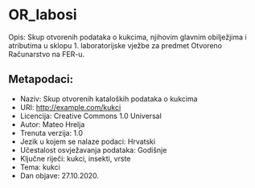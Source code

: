 # OR_labosi
Opis: Skup otvorenih podataka o kukcima, njihovim glavnim obilježjima i atributima u sklopu 1. laboratorijske vježbe za predmet Otvoreno Računarstvo na FER-u.

## Metapodaci:
* Naziv: Skup otvorenih kataloških podataka o kukcima 
* URI: http://example.com/kukci
* Licencija: Creative Commons 1.0 Universal
* Autor: Mateo Hrelja
* Trenuta verzija: 1.0
* Jezik u kojem se nalaze podaci: Hrvatski
* Učestalost osvježavanja podataka: Godišnje
* Ključne riječi: kukci, insekti, vrste
* Tema: kukci
* Dan objave: 27.10.2020.